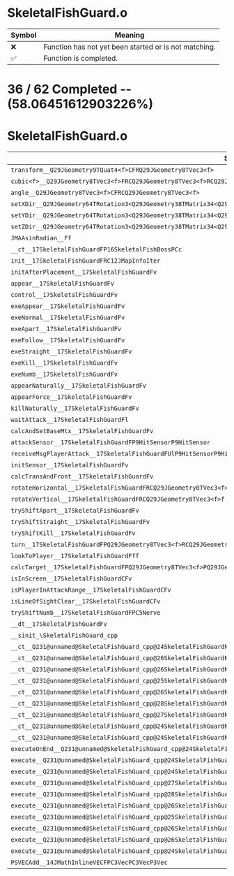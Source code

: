 # SkeletalFishGuard.o
| Symbol | Meaning 
| ------------- | ------------- 
| :x: | Function has not yet been started or is not matching. 
| :white_check_mark: | Function is completed. 


# 36 / 62 Completed -- (58.06451612903226%)
# SkeletalFishGuard.o
| Symbol | Decompiled? |
| ------------- | ------------- |
| `transform__Q29JGeometry9TQuat4<f>CFRQ29JGeometry8TVec3<f>` | :x: |
| `cubic<f>__Q29JGeometry8TVec3<f>FRCQ29JGeometry8TVec3<f>RCQ29JGeometry8TVec3<f>RCQ29JGeometry8TVec3<f>RCQ29JGeometry8TVec3<f>f_v` | :x: |
| `angle__Q29JGeometry8TVec3<f>CFRCQ29JGeometry8TVec3<f>` | :x: |
| `setXDir__Q29JGeometry64TRotation3<Q29JGeometry38TMatrix34<Q29JGeometry13SMatrix34C<f>>>FRCQ29JGeometry8TVec3<f>` | :x: |
| `setYDir__Q29JGeometry64TRotation3<Q29JGeometry38TMatrix34<Q29JGeometry13SMatrix34C<f>>>FRCQ29JGeometry8TVec3<f>` | :x: |
| `setZDir__Q29JGeometry64TRotation3<Q29JGeometry38TMatrix34<Q29JGeometry13SMatrix34C<f>>>FRCQ29JGeometry8TVec3<f>` | :x: |
| `JMAAsinRadian__Ff` | :x: |
| `__ct__17SkeletalFishGuardFP16SkeletalFishBossPCc` | :x: |
| `init__17SkeletalFishGuardFRC12JMapInfoIter` | :white_check_mark: |
| `initAfterPlacement__17SkeletalFishGuardFv` | :white_check_mark: |
| `appear__17SkeletalFishGuardFv` | :white_check_mark: |
| `control__17SkeletalFishGuardFv` | :white_check_mark: |
| `exeAppear__17SkeletalFishGuardFv` | :white_check_mark: |
| `exeNormal__17SkeletalFishGuardFv` | :x: |
| `exeApart__17SkeletalFishGuardFv` | :x: |
| `exeFollow__17SkeletalFishGuardFv` | :x: |
| `exeStraight__17SkeletalFishGuardFv` | :x: |
| `exeKill__17SkeletalFishGuardFv` | :white_check_mark: |
| `exeNumb__17SkeletalFishGuardFv` | :white_check_mark: |
| `appearNaturally__17SkeletalFishGuardFv` | :white_check_mark: |
| `appearForce__17SkeletalFishGuardFv` | :white_check_mark: |
| `killNaturally__17SkeletalFishGuardFv` | :white_check_mark: |
| `waitAttack__17SkeletalFishGuardFl` | :white_check_mark: |
| `calcAndSetBaseMtx__17SkeletalFishGuardFv` | :white_check_mark: |
| `attackSensor__17SkeletalFishGuardFP9HitSensorP9HitSensor` | :x: |
| `receiveMsgPlayerAttack__17SkeletalFishGuardFUlP9HitSensorP9HitSensor` | :x: |
| `initSensor__17SkeletalFishGuardFv` | :white_check_mark: |
| `calcTransAndFront__17SkeletalFishGuardFv` | :x: |
| `rotateHorizontal__17SkeletalFishGuardFRCQ29JGeometry8TVec3<f>f` | :x: |
| `rotateVertical__17SkeletalFishGuardFRCQ29JGeometry8TVec3<f>f` | :x: |
| `tryShiftApart__17SkeletalFishGuardFv` | :x: |
| `tryShiftStraight__17SkeletalFishGuardFv` | :white_check_mark: |
| `tryShiftKill__17SkeletalFishGuardFv` | :white_check_mark: |
| `turn__17SkeletalFishGuardFPQ29JGeometry8TVec3<f>RCQ29JGeometry8TVec3<f>RCQ29JGeometry8TVec3<f>f` | :x: |
| `lookToPlayer__17SkeletalFishGuardFff` | :x: |
| `calcTarget__17SkeletalFishGuardFPQ29JGeometry8TVec3<f>PQ29JGeometry8TVec3<f>PQ29JGeometry8TVec3<f>l` | :x: |
| `isInScreen__17SkeletalFishGuardCFv` | :x: |
| `isPlayerInAttackRange__17SkeletalFishGuardCFv` | :x: |
| `isLineOfSightClear__17SkeletalFishGuardCFv` | :x: |
| `tryShiftNumb__17SkeletalFishGuardFPC5Nerve` | :x: |
| `__dt__17SkeletalFishGuardFv` | :white_check_mark: |
| `__sinit_\SkeletalFishGuard_cpp` | :white_check_mark: |
| `__ct__Q231@unnamed@SkeletalFishGuard_cpp@24SkeletalFishGuardNrvWaitFv` | :white_check_mark: |
| `__ct__Q231@unnamed@SkeletalFishGuard_cpp@26SkeletalFishGuardNrvAppearFv` | :white_check_mark: |
| `__ct__Q231@unnamed@SkeletalFishGuard_cpp@26SkeletalFishGuardNrvNormalFv` | :white_check_mark: |
| `__ct__Q231@unnamed@SkeletalFishGuard_cpp@25SkeletalFishGuardNrvApartFv` | :white_check_mark: |
| `__ct__Q231@unnamed@SkeletalFishGuard_cpp@26SkeletalFishGuardNrvFollowFv` | :white_check_mark: |
| `__ct__Q231@unnamed@SkeletalFishGuard_cpp@28SkeletalFishGuardNrvStraightFv` | :white_check_mark: |
| `__ct__Q231@unnamed@SkeletalFishGuard_cpp@27SkeletalFishGuardNrvDefenceFv` | :white_check_mark: |
| `__ct__Q231@unnamed@SkeletalFishGuard_cpp@24SkeletalFishGuardNrvKillFv` | :white_check_mark: |
| `__ct__Q231@unnamed@SkeletalFishGuard_cpp@24SkeletalFishGuardNrvNumbFv` | :white_check_mark: |
| `executeOnEnd__Q231@unnamed@SkeletalFishGuard_cpp@24SkeletalFishGuardNrvNumbCFP5Spine` | :white_check_mark: |
| `execute__Q231@unnamed@SkeletalFishGuard_cpp@24SkeletalFishGuardNrvNumbCFP5Spine` | :white_check_mark: |
| `execute__Q231@unnamed@SkeletalFishGuard_cpp@24SkeletalFishGuardNrvKillCFP5Spine` | :white_check_mark: |
| `execute__Q231@unnamed@SkeletalFishGuard_cpp@27SkeletalFishGuardNrvDefenceCFP5Spine` | :white_check_mark: |
| `execute__Q231@unnamed@SkeletalFishGuard_cpp@28SkeletalFishGuardNrvStraightCFP5Spine` | :white_check_mark: |
| `execute__Q231@unnamed@SkeletalFishGuard_cpp@26SkeletalFishGuardNrvFollowCFP5Spine` | :white_check_mark: |
| `execute__Q231@unnamed@SkeletalFishGuard_cpp@25SkeletalFishGuardNrvApartCFP5Spine` | :white_check_mark: |
| `execute__Q231@unnamed@SkeletalFishGuard_cpp@26SkeletalFishGuardNrvNormalCFP5Spine` | :white_check_mark: |
| `execute__Q231@unnamed@SkeletalFishGuard_cpp@26SkeletalFishGuardNrvAppearCFP5Spine` | :white_check_mark: |
| `execute__Q231@unnamed@SkeletalFishGuard_cpp@24SkeletalFishGuardNrvWaitCFP5Spine` | :white_check_mark: |
| `PSVECAdd__14JMathInlineVECFPC3VecPC3VecP3Vec` | :x: |

